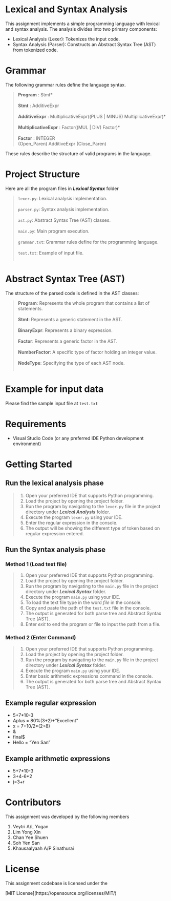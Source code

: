 # Lexical and Syntax Analysis
<p>This assignment implements a simple programming language with lexical and syntax analysis. The analysis divides into two primary components:</p>

<ul>
  <li>Lexical Analysis (Lexer): Tokenizes the input code.</li>
  <li>Syntax Analysis (Parser): Constructs an Abstract Syntax Tree (AST) from tokenized code.</li>
</ul>

# Grammar
<p>The following grammar rules define the language syntax.</p>

  >**Program** : Stmt* <br><br>
  >**Stmt** : AdditiveExpr <br><br>
  >**AdditiveExpr** : MultiplicativeExpr((PLUS | MINUS) MultiplicativeExpr)* <br><br>
  >**MultiplicativeExpr** : Factor((MUL | DIV) Factor)* <br><br>
  >**Factor** : INTEGER <br>
  >(Open_Paren) AdditiveExpr (Close_Paren) 
<p>These rules describe the structure of valid programs in the language.</p>

# Project Structure
Here are all the program files in ***Lexical Syntax*** folder

>`lexer.py`: Lexical analysis implementation. <br><br>
>`parser.py`: Syntax analysis implementation. <br><br>
>`ast.py`: Abstract Syntax Tree (AST) classes. <br><br>
>`main.py`: Main program execution. <br><br>
>`grammar.txt`: Grammar rules define for the programming language. <br><br>
>`test.txt`: Example of input file. <br><br>

# Abstract Syntax Tree (AST)
<p>The structure of the parsed code is defined in the AST classes:</p>

>**Program**: Represents the whole program that contains a list of statements. <br><br>
>**Stmt**: Represents a generic statement in the AST. <br><br>
>**BinaryExpr**: Represents a binary expression. <br><br>
>**Factor**: Represents a generic factor in the AST. <br><br>
>**NumberFactor**: A specific type of factor holding an integer value. <br><br>
>**NodeType**: Specifying the type of each AST node. <br><br>

# Example for input data
Please find the sample input file at `test.txt`

# Requirements
<ul>
  <li>Visual Studio Code (or any preferred IDE Python development environment)</li>
</ul>

# Getting Started
## Run the lexical analysis phase
>1. Open your preferred IDE that supports Python programming. 
>2. Load the project by opening the project folder.
>3. Run the program by navigating to the `lexer.py` file in the project directory under ***Lexical Analysis*** folder.
>4. Execute the program `lexer.py` using your IDE.
>5. Enter the regular expression in the console.
>6. The output will be showing the different type of token based on regular expression entered.

## Run the Syntax analysis phase
### Method 1 (Load text file)
>1. Open your preferred IDE that supports Python programming. 
>2. Load the project by opening the project folder.
>3. Run the program by navigating to the `main.py` file in the project directory under ***Lexical Syntax*** folder.
>4. Execute the program `main.py` using your IDE.
>5. To load the text file type in the word _file_ in the console.
>6. Copy and paste the path of the `test.txt` file in the console.
>7. The output is generated for both parse tree and Abstract Syntax Tree (AST).
>8. Enter _exit_ to end the program or file to input the path from a file.

### Method 2 (Enter Command)
>1. Open your preferred IDE that supports Python programming. 
>2. Load the project by opening the project folder.
>3. Run the program by navigating to the `main.py` file in the project directory under ***Lexical Syntax*** folder.
>4. Execute the program `main.py` using your IDE.
>5. Enter basic arithmetic expressions command in the console.
>6. The output is generated for both parse tree and Abstract Syntax Tree (AST).

## Example regular expression
<ul>
  <li>5+7*10-3</li>
  <li>Aplus = 80%(3+2)+"Excellent"</li>
  <li>x = 7+10/2*(2+8)</li>
  <li>&</li>
  <li>final$</li>
  <li>Hello = “Yen San”</li>
</ul>

## Example arithmetic expressions
<ul>
  <li>5+7*10-3</li>
  <li>3+4-6*2</li>
  <li>j=3+r</li>
</ul>

# Contributors
<p>This assignment was developed by the following members</p>
<ol>
  <li>Veytri A/L Yogan</li>
  <li>Lim Yong Xin</li>
  <li>Chan Yee Shuen</li>
  <li>Soh Yen San</li>
  <li>Khausaalyaah A/P Sinathurai</li>
</ol>

# License
<p>This assignment codebase is licensed under the</p>
[MIT License](https://opensource.org/licenses/MIT/)
